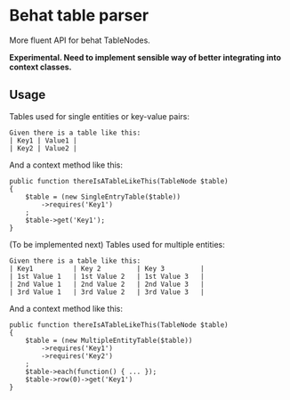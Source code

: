 # Behat table parser

More fluent API for behat TableNodes. 

**Experimental. Need to implement sensible way of better integrating into context classes.**

## Usage

Tables used for single entities or key-value pairs:
    
    Given there is a table like this:
    | Key1 | Value1 |
    | Key2 | Value2 |
    
And a context method like this:
    
    public function thereIsATableLikeThis(TableNode $table)
    {
        $table = (new SingleEntryTable($table))
            ->requires('Key1')
        ;
        $table->get('Key1');
    }

(To be implemented next) Tables used for multiple entities:

    Given there is a table like this:
    | Key1          | Key 2         | Key 3         |
    | 1st Value 1   | 1st Value 2   | 1st Value 3   |
    | 2nd Value 1   | 2nd Value 2   | 2nd Value 3   |
    | 3rd Value 1   | 3rd Value 2   | 3rd Value 3   |

And a context method like this:
    
    public function thereIsATableLikeThis(TableNode $table)
    {
        $table = (new MultipleEntityTable($table))
            ->requires('Key1')
            ->requires('Key2')
        ;
        $table->each(function() { ... });
        $table->row(0)->get('Key1')
    }
